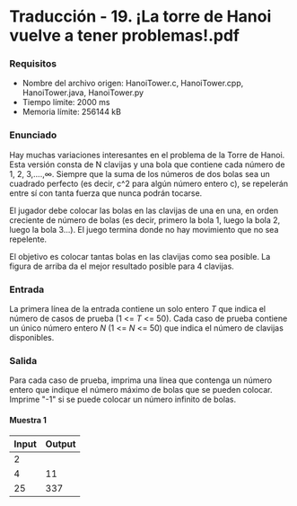 # Traducción - 19. ¡La torre de Hanoi vuelve a tener problemas!.pdf

### Requisitos
- Nombre del archivo origen: HanoiTower.c, HanoiTower.cpp, HanoiTower.java, HanoiTower.py
- Tiempo límite: 2000 ms
- Memoria límite: 256144 kB

### Enunciado
Hay muchas variaciones interesantes en el problema de la Torre de Hanoi. Esta versión consta de N clavijas y una bola que contiene cada número de 1, 2, 3,....,∞. Siempre que la suma de los números de dos bolas sea un cuadrado perfecto (es decir, c^2 para algún número entero c), se repelerán entre sí con tanta fuerza que nunca podrán tocarse.

El jugador debe colocar las bolas en las clavijas de una en una, en orden creciente de número de bolas (es decir, primero la bola 1, luego la bola 2, luego la bola 3...). El juego termina donde no hay movimiento que no sea repelente.

El objetivo es colocar tantas bolas en las clavijas como sea posible. La figura de arriba da el mejor resultado posible para 4 clavijas.

### Entrada
La primera línea de la entrada contiene un solo entero *T* que indica el número de casos de prueba (1 <= *T* <= 50). Cada caso de prueba contiene un único número entero *N* (1 <= *N* <= 50) que indica el número de clavijas disponibles.

### Salida
Para cada caso de prueba, imprima una línea que contenga un número entero que indique el número máximo de bolas que se pueden colocar. Imprime "-1" si se puede colocar un número infinito de bolas.

#### Muestra 1
| Input | Output |
| ----- | ------ |
| 2     |        |
| 4     | 11     |
| 25    | 337    |
